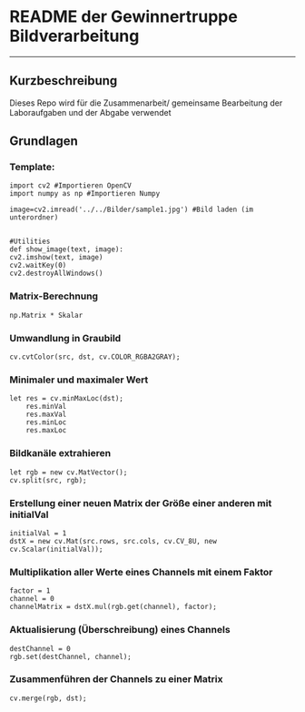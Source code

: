 # README der Gewinnertruppe Bildverarbeitung
---


## Kurzbeschreibung
Dieses Repo wird für die Zusammenarbeit/ gemeinsame Bearbeitung der Laboraufgaben und der Abgabe verwendet

## Grundlagen

### Template:
    import cv2 #Importieren OpenCV
    import numpy as np #Importieren Numpy

    image=cv2.imread('../../Bilder/sample1.jpg') #Bild laden (im unterordner)


    #Utilities 
    def show_image(text, image):
    cv2.imshow(text, image)
    cv2.waitKey(0)
    cv2.destroyAllWindows()

### Matrix-Berechnung
    np.Matrix * Skalar

### Umwandlung in Graubild
    cv.cvtColor(src, dst, cv.COLOR_RGBA2GRAY);

### Minimaler und maximaler Wert
    let res = cv.minMaxLoc(dst); 
        res.minVal
        res.maxVal
        res.minLoc
        res.maxLoc

### Bildkanäle extrahieren
    let rgb = new cv.MatVector();
    cv.split(src, rgb);

### Erstellung einer neuen Matrix der Größe einer anderen mit initialVal
    initialVal = 1
    dstX = new cv.Mat(src.rows, src.cols, cv.CV_8U, new cv.Scalar(initialVal));

### Multiplikation aller Werte eines Channels mit einem Faktor
    factor = 1
    channel = 0
    channelMatrix = dstX.mul(rgb.get(channel), factor);

### Aktualisierung (Überschreibung) eines Channels
    destChannel = 0
    rgb.set(destChannel, channel);

### Zusammenführen der Channels zu einer Matrix
    cv.merge(rgb, dst);
